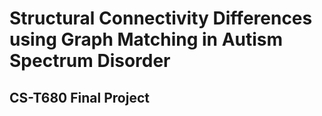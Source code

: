 # Structural Connectivity Differences using Graph Matching in Autism Spectrum Disorder

## CS-T680 Final Project
